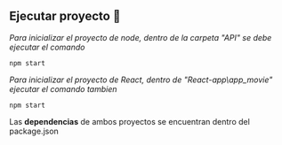 ## Ejecutar proyecto 🚀

_Para inicializar el proyecto de node, dentro de la carpeta "API" se debe ejecutar el comando_
```
npm start
```
_Para inicializar el proyecto de React, dentro de "React-app\app_movie" ejecutar el comando tambien_

```
npm start
```
Las **dependencias** de ambos proyectos se encuentran dentro del package.json 
